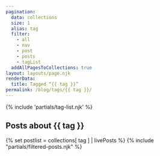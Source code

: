 ```yaml
---
pagination:
  data: collections
  size: 1
  alias: tag
  filter:
    - all
    - nav
    - post
    - posts
    - tagList
  addAllPagesToCollections: true
layout: layouts/page.njk
renderData:
  title: Tagged “{{ tag }}”
permalink: /blog/tags/{{ tag }}/
---
```


{% include 'partials/tag-list.njk' %}

<h2>Posts about {{ tag }}</h2>

{% set postlist = collections[ tag ] | livePosts %}
{% include "partials/filtered-posts.njk" %}